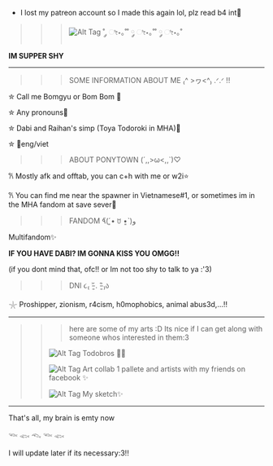 - I lost my patreon account so I made this again lol, plz read b4 int🎐
    >
 >>> ![Alt Tag](https://i.pinimg.com/564x/9a/b1/5f/9ab15f9c6616c8c1982914a8bb84ff82.jpg) ˚ ༘ ೀ⋆｡˚˚ ༘ ೀ⋆｡˚˚ ༘ ೀ⋆｡˚
  >
  **IM SUPPER SHY**
  >

----------------------------------------------------------------------------------------------------------------------------------------------------------------------------------------------
>>>SOME INFORMATION ABOUT ME ₍^ >ヮ<^₎ .ᐟ.ᐟ !!
>
✮ Call me Bomgyu or Bom Bom 🍰
>
✮ Any pronouns🪼
>
✮ Dabi and Raihan's simp (Toya Todoroki in MHA)💙
>
>
✮ 🎀eng/viet
>

>>> ABOUT PONYTOWN (´,,>ω<,,`)♡
>
𐙚 Mostly afk and offtab, you can c+h with me or w2i⭐
>
𐙚 You can find me near the spawner in Vietnamese#1, or sometimes im in the MHA fandom at save sever🫧
 >
>>>FANDOM ٩̋(ˊ•͈ ꇴ •͈ˋ)و 

>
Multifandom✨
>
 **IF YOU HAVE DABI? IM GONNA KISS YOU OMGG!!**
>
(if you dont mind that, ofc!! or Im not too shy to talk to ya :'3)
>
>>> DNI  ૮₍ ˃̵͈᷄ . ˂̵͈᷅ ₎ა 
>
𓇼 Proshipper, zionism, r4cism, h0mophobics, animal abus3d,...‼️
>
----------------------------------------------------------------------------------------------------------------------------------------------------------------------------------------
>>> here are some of my arts :D Its nice if I can get along with someone whos interested in them:3
>>>
>>> 
>>![Alt Tag](https://i.pinimg.com/originals/3f/9c/99/3f9c99d2ca776f996d2fb6cd9c65c8d6.png)
>>Todobros 🐍🍰
>>
>>![Alt Tag](https://i.pinimg.com/originals/86/ea/81/86ea8165dc35fc848644a5a0c42a37b0.png)
>> Art collab 1 pallete and artists with my friends on facebook ✨
>>
>> ![Alt Tag](https://i.pinimg.com/originals/82/9e/4d/829e4d2a8181a9fc88dddef1c8b8a2d4.jpg)
>> My sketch✨
------------------------------------------------------------------------------------------------------------------------------------------------------------------------------------------
That's all, my brain is emty now
>
   𓆝 𓆟 𓆞 𓆝 𓆟

>
I will update later if its necessary:3!!
